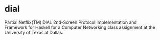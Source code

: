 dial
====
Partial Netflix(TM) DIAL 2nd-Screen Protocol Implementation and Framework for
Haskell for a Computer Networking class assignment at the University of Texas at
Dallas. 
